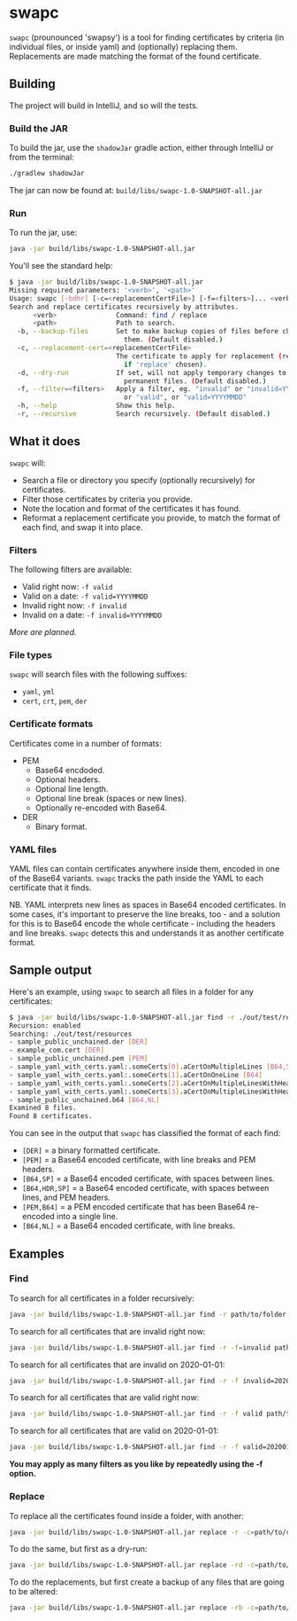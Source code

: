# swapc

`swapc` (prounounced 'swapsy') is a tool for finding certificates by criteria (in individual files, or inside yaml) and (optionally) replacing them. Replacements are made matching the format of the found certificate.

## Building

The project will build in IntelliJ, and so will the tests.

### Build the JAR

To build the jar, use the `shadowJar` gradle action, either through IntelliJ or from the terminal:

```bash
./gradlew shadowJar
```

The jar can now be found at: `build/libs/swapc-1.0-SNAPSHOT-all.jar`

### Run

To run the jar, use:

```bash
java -jar build/libs/swapc-1.0-SNAPSHOT-all.jar
```

You'll see the standard help:

```bash
$ java -jar build/libs/swapc-1.0-SNAPSHOT-all.jar
Missing required parameters: '<verb>', '<path>'
Usage: swapc [-bdhr] [-c=<replacementCertFile>] [-f=<filters>]... <verb> <path>
Search and replace certificates recursively by attributes.
      <verb>               Command: find / replace
      <path>               Path to search.
  -b, --backup-files       Set to make backup copies of files before changing
                             them. (Default disabled.)
  -c, --replacement-cert=<replacementCertFile>
                           The certificate to apply for replacement (required
                             if 'replace' chosen).
  -d, --dry-run            If set, will not apply temporary changes to
                             permanent files. (Default disabled.)
  -f, --filter=<filters>   Apply a filter, eg. "invalid" or "invalid=YYYYMMDD",
                             or "valid", or "valid=YYYYMMDD"
  -h, --help               Show this help.
  -r, --recursive          Search recursively. (Default disabled.)
```

## What it does

`swapc` will:

* Search a file or directory you specify (optionally recursively) for certificates.
* Filter those certificates by criteria you provide.
* Note the location and format of the certificates it has found.
* Reformat a replacement certificate you provide, to match the format of each find, and swap it into place.

### Filters

The following filters are available:

* Valid right now: `-f valid`
* Valid on a date: `-f valid=YYYYMMDD`
* Invalid right now: `-f invalid`
* Invalid on a date: `-f invalid=YYYYMMDD`

_More are planned._

### File types

`swapc` will search files with the following suffixes:

* `yaml`, `yml`
* `cert`, `crt`, `pem`, `der`

### Certificate formats

Certificates come in a number of formats:

* PEM
  * Base64 encdoded.
  * Optional headers.
  * Optional line length.
  * Optional line break (spaces or new lines).
  * Optionally re-encoded with Base64.
* DER
  * Binary format.

### YAML files

YAML files can contain certificates anywhere inside them, encoded in one of the Base64 variants. `swapc` tracks the path inside the YAML to each certificate that it finds.

NB. YAML interprets new lines as spaces in Base64 encoded certificates. In some cases, it's important to preserve the line breaks, too - and a solution for this is to Base64 encode the whole certificate - including the headers and line breaks. `swapc` detects this and understands it as another certificate format.

## Sample output

Here's an example, using `swapc` to search all files in a folder for any certificates:

```bash
$ java -jar build/libs/swapc-1.0-SNAPSHOT-all.jar find -r ./out/test/resources 
Recursion: enabled
Searching: ./out/test/resources
- sample_public_unchained.der [DER]
- example_com.cert [DER]
- sample_public_unchained.pem [PEM]
- sample_yaml_with_certs.yaml:.someCerts[0].aCertOnMultipleLines [B64,SP]
- sample_yaml_with_certs.yaml:.someCerts[1].aCertOnOneLine [B64]
- sample_yaml_with_certs.yaml:.someCerts[2].aCertOnMultipleLinesWithHeaders [B64,HDR,SP]
- sample_yaml_with_certs.yaml:.someCerts[3].aCertOnMultipleLinesWithHeadersAndTwiceEncodedBackOntoOneLine [PEM,B64]
- sample_public_unchained.b64 [B64,NL]
Examined 8 files.
Found 8 certificates.
```

You can see in the output that `swapc` has classified the format of each find:

* `[DER]` = a binary formatted certificate.
* `[PEM]` = a Base64 encoded certificate, with line breaks and PEM headers.
* `[B64,SP]` = a Base64 encoded certificate, with spaces between lines.
* `[B64,HDR,SP]` = a Base64 encoded certificate, with spaces between lines, and PEM headers.
* `[PEM,B64]` = a PEM encoded certificate that has been Base64 re-encoded into a single line.
* `[B64,NL]` = a Base64 encoded certificate, with line breaks.

## Examples

### Find

To search for all certificates in a folder recursively:

```bash
java -jar build/libs/swapc-1.0-SNAPSHOT-all.jar find -r path/to/folder
```

To search for all certificates that are invalid right now:

```bash
java -jar build/libs/swapc-1.0-SNAPSHOT-all.jar find -r -f=invalid path/to/folder
```

To search for all certificates that are invalid on 2020-01-01:

```bash
java -jar build/libs/swapc-1.0-SNAPSHOT-all.jar find -r -f invalid=20200101 path/to/folder
```

To search for all certificates that are valid right now:

```bash
java -jar build/libs/swapc-1.0-SNAPSHOT-all.jar find -r -f valid path/to/folder
```

To search for all certificates that are valid on 2020-01-01:

```bash
java -jar build/libs/swapc-1.0-SNAPSHOT-all.jar find -r -f valid=20200101 path/to/folder
```

__You may apply as many filters as you like by repeatedly using the -f option.__

### Replace

To replace all the certificates found inside a folder, with another:

```bash
java -jar build/libs/swapc-1.0-SNAPSHOT-all.jar replace -r -c=path/to/certificate path/to/folder
```

To do the same, but first as a dry-run:

```bash
java -jar build/libs/swapc-1.0-SNAPSHOT-all.jar replace -rd -c=path/to/certificate path/to/folder
```

To do the replacements, but first create a backup of any files that are going to be altered:

```bash
java -jar build/libs/swapc-1.0-SNAPSHOT-all.jar replace -rb -c=path/to/certificate path/to/folder
```
